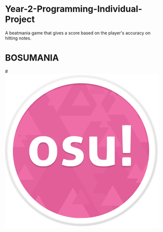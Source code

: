 # Year-2-Programming-Individual-Project

A beatmania game that gives a score based on the player's accuracy on hitting notes.

# BOSUMANIA

#![osu.png](https://github.com/9701836/Year-2-Programming-Individual-Project/blob/gh-pages/src1/osu.png?raw=true)
